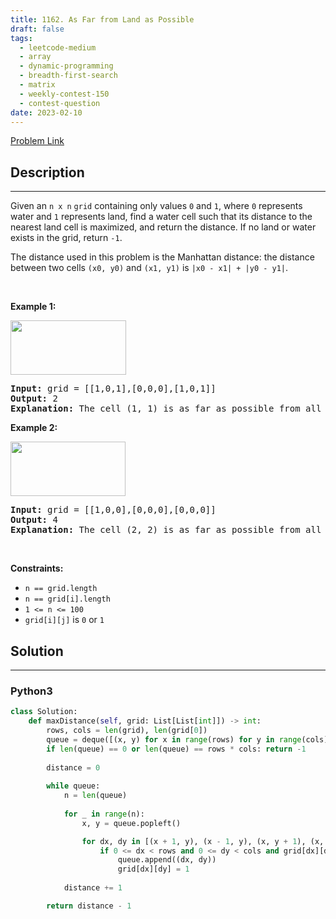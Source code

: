 ```yaml
---
title: 1162. As Far from Land as Possible
draft: false
tags: 
  - leetcode-medium
  - array
  - dynamic-programming
  - breadth-first-search
  - matrix
  - weekly-contest-150
  - contest-question
date: 2023-02-10
---
```


[Problem Link](https://leetcode.com/problems/as-far-from-land-as-possible/)

## Description

---
<p>Given an <code>n x n</code> <code>grid</code>&nbsp;containing only values <code>0</code> and <code>1</code>, where&nbsp;<code>0</code> represents water&nbsp;and <code>1</code> represents land, find a water cell such that its distance to the nearest land cell is maximized, and return the distance.&nbsp;If no land or water exists in the grid, return <code>-1</code>.</p>

<p>The distance used in this problem is the Manhattan distance:&nbsp;the distance between two cells <code>(x0, y0)</code> and <code>(x1, y1)</code> is <code>|x0 - x1| + |y0 - y1|</code>.</p>

<p>&nbsp;</p>
<p><strong class="example">Example 1:</strong></p>
<img alt="" src="https://assets.leetcode.com/uploads/2019/05/03/1336_ex1.JPG" style="width: 185px; height: 87px;" />
<pre>
<strong>Input:</strong> grid = [[1,0,1],[0,0,0],[1,0,1]]
<strong>Output:</strong> 2
<strong>Explanation:</strong> The cell (1, 1) is as far as possible from all the land with distance 2.
</pre>

<p><strong class="example">Example 2:</strong></p>
<img alt="" src="https://assets.leetcode.com/uploads/2019/05/03/1336_ex2.JPG" style="width: 184px; height: 87px;" />
<pre>
<strong>Input:</strong> grid = [[1,0,0],[0,0,0],[0,0,0]]
<strong>Output:</strong> 4
<strong>Explanation:</strong> The cell (2, 2) is as far as possible from all the land with distance 4.
</pre>

<p>&nbsp;</p>
<p><strong>Constraints:</strong></p>

<ul>
	<li><code>n == grid.length</code></li>
	<li><code>n == grid[i].length</code></li>
	<li><code>1 &lt;= n&nbsp;&lt;= 100</code></li>
	<li><code>grid[i][j]</code>&nbsp;is <code>0</code> or <code>1</code></li>
</ul>


## Solution

---
### Python3
``` py title='as-far-from-land-as-possible'
class Solution:
    def maxDistance(self, grid: List[List[int]]) -> int:
        rows, cols = len(grid), len(grid[0])
        queue = deque([(x, y) for x in range(rows) for y in range(cols) if grid[x][y] == 1])
        if len(queue) == 0 or len(queue) == rows * cols: return -1
        
        distance = 0
        
        while queue:
            n = len(queue)
            
            for _ in range(n):
                x, y = queue.popleft()

                for dx, dy in [(x + 1, y), (x - 1, y), (x, y + 1), (x, y - 1)]:
                    if 0 <= dx < rows and 0 <= dy < cols and grid[dx][dy] == 0:
                        queue.append((dx, dy))   
                        grid[dx][dy] = 1
            
            distance += 1

        return distance - 1
                
```

